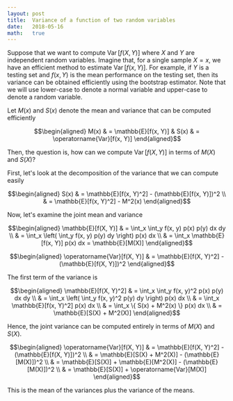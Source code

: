 ```yaml
---
layout: post
title:  Variance of a function of two random variables
date:   2018-05-16
math:   true
---
```


Suppose that we want to compute $\operatorname{Var}[f(X, Y)]$ where $X$ and $Y$ are independent random variables.
Imagine that, for a single sample $X = x$, we have an efficient method to estimate $\operatorname{Var}[f(x, Y)]$.
For example, if $Y$ is a testing set and $f(x, Y)$ is the mean performance on the testing set, then its variance can be obtained efficiently using the bootstrap estimator.
Note that we will use lower-case to denote a normal variable and upper-case to denote a random variable.

Let $M(x)$ and $S(x)$ denote the mean and variance that can be computed efficiently

$$\begin{aligned}
M(x) & = \mathbb{E}[f(x, Y)] & 
S(x) & = \operatorname{Var}[f(x, Y)]
\end{aligned}$$

Then, the question is, how can we compute $\operatorname{Var}[f(X, Y)]$ in terms of $M(X)$ and $S(X)$?

First, let's look at the decomposition of the variance that we can compute easily

$$\begin{aligned}
S(x) & = \mathbb{E}[f(x, Y)^2] - (\mathbb{E}[f(x, Y)])^2 \\
& = \mathbb{E}[f(x, Y)^2] - M^2(x)
\end{aligned}$$

Now, let's examine the joint mean and variance

$$\begin{aligned}
\mathbb{E}[f(X, Y)] & = \int_x \int_y f(x, y) p(x) p(y) dx dy \\
& = \int_x \left( \int_y f(x, y) p(y) dy \right) p(x) dx \\
& = \int_x \mathbb{E}[f(x, Y)] p(x) dx = \mathbb{E}[M(X)]
\end{aligned}$$

$$\begin{aligned}
\operatorname{Var}[f(X, Y)] & = \mathbb{E}[f(X, Y)^2] - (\mathbb{E}[f(X, Y)])^2
\end{aligned}$$

The first term of the variance is

$$\begin{aligned}
\mathbb{E}[f(X, Y)^2] & = \int_x \int_y f(x, y)^2 p(x) p(y) dx dy \\
& = \int_x \left( \int_y f(x, y)^2 p(y) dy \right) p(x) dx \\
& = \int_x \mathbb{E}[f(x, Y)^2] p(x) dx \\
& = \int_x \{ S(x) + M^2(x) \} p(x) dx \\
& = \mathbb{E}[S(X) + M^2(X)]
\end{aligned}$$

Hence, the joint variance can be computed entirely in terms of $M(X)$ and $S(X)$.

$$\begin{aligned}
\operatorname{Var}[f(X, Y)]
& = \mathbb{E}[f(X, Y)^2] - (\mathbb{E}[f(X, Y)])^2 \\
& = \mathbb{E}[S(X) + M^2(X)] - (\mathbb{E}[M(X)])^2 \\
& = \mathbb{E}[S(X)] + \mathbb{E}[M^2(X)] - (\mathbb{E}[M(X)])^2 \\
& = \mathbb{E}[S(X)] + \operatorname{Var}[M(X)]
\end{aligned}$$

This is the mean of the variances plus the variance of the means.
